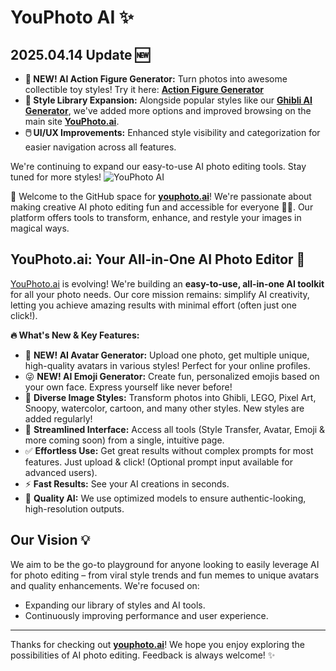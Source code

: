 # YouPhoto AI ✨

## 2025.04.14 Update 🆕
*   **🚀 NEW! AI Action Figure Generator:** Turn photos into awesome collectible toy styles! Try it here: **[Action Figure Generator](https://youphoto.ai/action-figure-generator)**
*   **🎨 Style Library Expansion:** Alongside popular styles like our **[Ghibli AI Generator](https://youphoto.ai/ghibli-ai-generator)**, we've added more options and improved browsing on the main site **[YouPhoto.ai](https://youphoto.ai/)**.
*   **🖱️ UI/UX Improvements:** Enhanced style visibility and categorization for easier navigation across all features.

We're continuing to expand our easy-to-use AI photo editing tools. Stay tuned for more styles!
![YouPhoto AI](https://images.indiehackers.com/post-images/WIhJ8gEbX6ubkUeNaN5w/aCdJ59gYDHSdSc39IL5ERGrWtNG2/-2025-04-14-153833.png?w=1400?w=1400)


👋 Welcome to the GitHub space for **[youphoto.ai](https://youphoto.ai/)**! We're passionate about making creative AI photo editing fun and accessible for everyone 🤖📸. Our platform offers tools to transform, enhance, and restyle your images in magical ways.

## YouPhoto.ai: Your All-in-One AI Photo Editor 🚀

[YouPhoto.ai](https://youphoto.ai/) is evolving! We're building an **easy-to-use, all-in-one AI toolkit** for all your photo needs. Our core mission remains: simplify AI creativity, letting you achieve amazing results with minimal effort (often just one click!).

**🔥 What's New & Key Features:**

*   👤 **NEW! AI Avatar Generator:** Upload one photo, get multiple unique, high-quality avatars in various styles! Perfect for your online profiles.
*   😜 **NEW! AI Emoji Generator:** Create fun, personalized emojis based on your own face. Express yourself like never before!
*   🎨 **Diverse Image Styles:** Transform photos into Ghibli, LEGO, Pixel Art, Snoopy, watercolor, cartoon, and many other styles. New styles are added regularly!
*   🧩 **Streamlined Interface:** Access all tools (Style Transfer, Avatar, Emoji & more coming soon) from a single, intuitive page.
*   ✅ **Effortless Use:** Get great results without complex prompts for most features. Just upload & click! (Optional prompt input available for advanced users).
*   ⚡ **Fast Results:** See your AI creations in seconds.
*   🤖 **Quality AI:** We use optimized models to ensure authentic-looking, high-resolution outputs.

## Our Vision 💡

We aim to be the go-to playground for anyone looking to easily leverage AI for photo editing – from viral style trends and fun memes to unique avatars and quality enhancements. We're focused on:

*   Expanding our library of styles and AI tools.
*   Continuously improving performance and user experience.

---

Thanks for checking out **[youphoto.ai](https://youphoto.ai/)**! We hope you enjoy exploring the possibilities of AI photo editing. Feedback is always welcome! ✨
